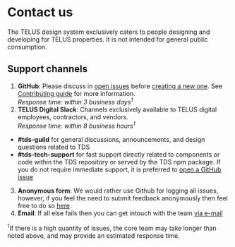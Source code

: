 # Contact us

The TELUS design system exclusively caters to people designing and developing for TELUS properties.
It is not intended for general public consumption.

<!-- TODO: is it necessary to separate channels for CRAFT-related support? -->
## Support channels

1. **GitHub**: Please discuss in [open issues](https://github.com/telusdigital/tds/issues) before 
  [creating a new one](https://github.com/telusdigital/tds/issues/new). See 
  [Contributing guide](contributing/contributing.md#how-to) for more information.  
  _Response time: within 3 business days<sup>1</sup>_
2. **TELUS Digital Slack**: Channels exclusively available to TELUS digital employees, 
  contractors, and vendors.  
  _Response time: within 8 business hours<sup>1</sup>_
  - **#tds-guild** for general discussions, announcements, and design questions related to TDS
  - **#tds-tech-support** for fast support directly related to components or code within the TDS 
  repository or served by the TDS npm package. If you do not require immediate support, it is preferred to [open a GitHub issue](./contributing/contributing.md#1-submit-issue)
3. **Anonymous form**: We would rather use Github for logging all issues, however, if you feel the need to submit feedback anonymously then feel free to do so [here](https://goo.gl/forms/8g8n7BMjvLJN7bDr1).
4. **Email**: If all else fails then you can get intouch with the team [via e-mail](
n6k7q6p0r9m4c1l4@telusdigital.slack.com)

<sup>1</sup>If there is a high quantity of issues, the core team may take longer than noted above, 
and may provide an estimated response time.

